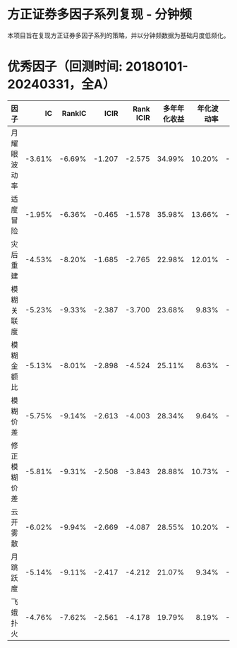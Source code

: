 # 方正证券多因子系列复现 - 分钟频

本项目旨在复现方正证券多因子系列的策略，并以分钟频数据为基础月度低频化。

# 优秀因子（回测时间: 20180101-20240331，全A）

| 因子       |    IC |   RankIC |   ICIR |   Rank ICIR |   多年年化收益 |   年化波动率 |   最大回撤 |   月度胜率 |
|:-----------|------:|---------:|-------:|------------:|---------------:|-------------:|-----------:|-----------:|
| 月耀眼波动率 |  -3.61% |     -6.69% |  -1.207 |       -2.575 |           34.99% |         10.20% |       -5.28% |       82.67% |
| 适度冒险     |  -1.95% |     -6.36% |  -0.465 |       -1.578 |           35.98% |         13.66% |       -8.45% |       78.67% |
| 灾后重建   |  -4.53% |     -8.20% |  -1.685 |       -2.765 |           22.98% |         12.01% |       -8.95% |       73.33% |
| 模糊关联度 |  -5.23% |     -9.33% |  -2.387  |       -3.700 |           23.68% |          9.83% |       -8.02%  |       74.67%    |
| 模糊金额比 |  -5.13% |     -8.01% |  -2.898 |       -4.524 |           25.11% |          8.63% |       -5.00% |       84.00%    |
| 模糊价差   |  -5.75% |     -9.14% |  -2.613 |       -4.003 |           28.34% |          9.64% |       -5.76% |       84.00%    |
| 修正模糊价差 |  -5.81% |     -9.31% |  -2.508 |       -3.843 |           28.88% |         10.73% |       -7.18% |       84.00%    |
| 云开雾散   |  -6.02% |     -9.94% |  -2.669 |       -4.087 |           28.55% |          10.20% |       -7.22% |       81.33%    |
| 月跳跃度   |  -5.14% |     -9.11% |  -2.417 |       -4.212 |           21.07% |          9.34% |       -7.35% |       77.33% |
| 飞蛾扑火   |  -4.76% |     -7.62% |  -2.561 |       -4.178 |           19.79% |          8.19% |       -7.43% |       72.00%    |
